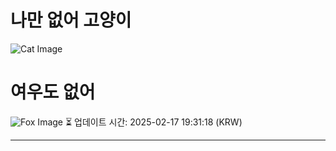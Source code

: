 
# 나만 없어 고양이

![Cat Image](https://cdn2.thecatapi.com/images/ar6.jpg)

# 여우도 없어
![Fox Image](https://randomfox.ca/images/65.jpg)
⏳ 업데이트 시간: 2025-02-17 19:31:18 (KRW)

---
